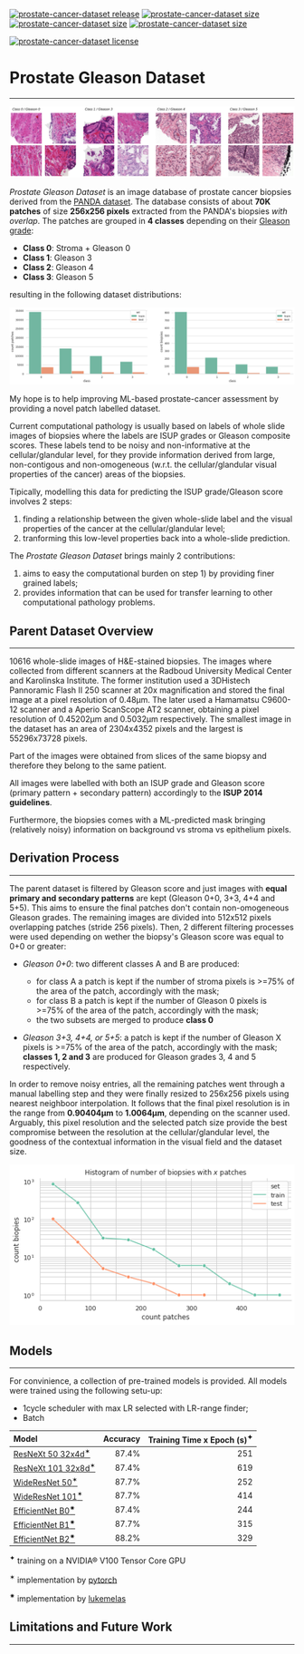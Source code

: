 [![prostate-cancer-dataset release](https://raster.shields.io/badge/release-v0.1-blue?style=plastic)](https://github.com/MicheleDamian/prostate-cancer/releases)
[![prostate-cancer-dataset size](https://raster.shields.io/badge/train-65041-green?style=plastic)](https://github.com/MicheleDamian/prostate-cancer/releases)
[![prostate-cancer-dataset size](https://raster.shields.io/badge/test-7416-orange?style=plastic)](https://github.com/MicheleDamian/prostate-cancer/releases)
[![prostate-cancer-dataset size](https://raster.shields.io/badge/size-2.4G-yellow?style=plastic)](https://github.com/MicheleDamian/prostate-cancer/releases)

[![prostate-cancer-dataset license](https://licensebuttons.net/l/by-nc-sa/4.0/80x15.png)](https://creativecommons.org/licenses/by-nc-sa/4.0)


# Prostate Gleason Dataset

---

![Examples](./examples.png)

*Prostate Gleason Dataset* is an image database of prostate cancer biopsies derived from the [PANDA dataset](https://www.kaggle.com/c/prostate-cancer-grade-assessment/overview). The database consists of about **70K patches** of size **256x256 pixels** extracted from the PANDA's biopsies *with overlap*. The patches are grouped in **4 classes** depending on their [Gleason grade](https://en.wikipedia.org/wiki/Gleason_grading_system):

* **Class 0**: Stroma + Gleason 0 
* **Class 1**: Gleason 3 
* **Class 2**: Gleason 4 
* **Class 3**: Gleason 5 

resulting in the following dataset distributions:

![Class distribution](./class_dist.png)


My hope is to help improving ML-based prostate-cancer assessment by providing a novel patch labelled dataset. 

Current computational pathology is usually based on labels of whole slide images of biopsies where the labels are ISUP grades or Gleason composite scores. These labels tend to be noisy and non-informative at the cellular/glandular level, for they provide information derived from large, non-contigous and non-omogeneous (w.r.t. the cellular/glandular visual properties of the cancer) areas of the biopsies. 

Tipically, modelling this data for predicting the ISUP grade/Gleason score involves 2 steps: 

1. finding a relationship between the given whole-slide label and the visual properties of the cancer at the cellular/glandular level; 
2. tranforming this low-level properties back into a whole-slide prediction. 
 
The *Prostate Gleason Dataset* brings mainly 2 contributions:

1. aims to easy the computational burden on step 1) by providing finer grained labels;
2. provides information that can be used for transfer learning to other computational pathology problems.


## Parent Dataset Overview

---

10616 whole-slide images of H&E-stained biopsies. The images where collected from different scanners at the Radboud University Medical Center and Karolinska Institute. The former institution used a 3DHistech Pannoramic Flash II 250 scanner at 20x magnification and stored the final image at a pixel resolution of 0.48μm. The later used a Hamamatsu C9600-12 scanner and a Aperio ScanScope AT2 scanner, obtaining a pixel resolution of 0.45202μm and 0.5032μm respectively. The smallest image in the dataset has an area of 2304x4352 pixels and the largest is 55296x73728 pixels.

Part of the images were obtained from slices of the same biopsy and therefore they belong to the same patient.

All images were labelled with both an ISUP grade and Gleason score (primary pattern + secondary pattern) accordingly to the **ISUP 2014 guidelines**. 

Furthermore, the biopsies comes with a ML-predicted mask bringing (relatively noisy) information on background vs stroma vs epithelium pixels.


## Derivation Process

---

The parent dataset is filtered by Gleason score and just images with **equal primary and secondary patterns** are kept (Gleason 0+0, 3+3, 4+4 and 5+5). This aims to ensure the final patches don't contain non-omogeneous Gleason grades. The remaining images are divided into 512x512 pixels overlapping patches (stride 256 pixels). Then, 2 different filtering processes were used depending on wether the biopsy's Gleason score was equal to 0+0 or greater:

* *Gleason 0+0*: two different classes A and B are produced:
  - for class A a patch is kept if the number of stroma pixels is >=75% of the area of the patch, accordingly with the mask;
  - for class B a patch is kept if the number of Gleason 0 pixels is >=75% of the area of the patch, accordingly with the mask;
  - the two subsets are merged to produce **class 0**
  
* *Gleason 3+3, 4+4, or 5+5*: a patch is kept if the number of Gleason X pixels is >=75% of the area of the patch, accordingly with the mask; **classes 1, 2 and 3** are produced for Gleason grades 3, 4 and 5 respectively.

In order to remove noisy entries, all the remaining patches went through a manual labelling step and they were finally resized to 256x256 pixels using nearest neighboor interpolation. It follows that the final pixel resolution is in the range from **0.90404μm** to **1.0064μm**, depending on the scanner used. Arguably, this pixel resolution and the selected patch size provide the best compromise between the resolution at the cellular/glandular level, the goodness of the contextual information in the visual field and the dataset size.


![Biopsy distribution](./biopsy_dist.png)


## Models

---

For convinience, a collection of pre-trained models is provided. All models were trained using the following setu-up:

* 1cycle scheduler with max LR selected with LR-range finder;
* Batch


| Model | Accuracy | Training Time x Epoch (s)<sup>✦</sup> |
|:--------------------------------------------------------------------------------------------------------------|---------:|----------------------------:|
| [ResNeXt 50 32x4d<sup>✶</sup>](https://prostate-gleason-dataset.s3-us-west-2.amazonaws.com/models/resnext-50-32x4d.pth)   |    87.4% |                         251 |
| [ResNeXt 101 32x8d<sup>✶</sup>](https://prostate-gleason-dataset.s3-us-west-2.amazonaws.com/models/resnext-101-32x8d.pth) |    87.4% |                         619 |
| [WideResNet 50<sup>✶</sup>](https://prostate-gleason-dataset.s3-us-west-2.amazonaws.com/models/wideresnet-50.pth)         |    87.7% |                         252 |
| [WideResNet 101<sup>✶</sup>](https://prostate-gleason-dataset.s3-us-west-2.amazonaws.com/models/wideresnet-101.pth)       |    87.7% |                         414 |
| [EfficientNet B0<sup>✷</sup>](https://prostate-gleason-dataset.s3-us-west-2.amazonaws.com/models/efficientnet-b0.pth)     |    87.4% |                         244 |
| [EfficientNet B1<sup>✷</sup>](https://prostate-gleason-dataset.s3-us-west-2.amazonaws.com/models/efficientnet-b1.pth)     |    87.7% |                         315 |
| [EfficientNet B2<sup>✷</sup>](https://prostate-gleason-dataset.s3-us-west-2.amazonaws.com/models/efficientnet-b2.pth)     |    88.2% |                         329 |


<sup>✦</sup> training on a NVIDIA® V100 Tensor Core GPU

<sup>✶</sup> implementation by [pytorch](https://github.com/pytorch/vision/tree/master/torchvision/models) 

<sup>✷</sup> implementation by [lukemelas](https://github.com/lukemelas/EfficientNet-PyTorch) 


## Limitations and Future Work

---

